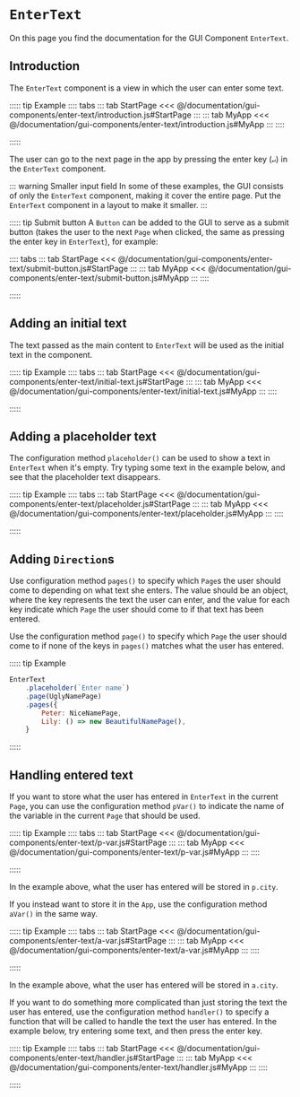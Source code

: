 # `EnterText`
On this page you find the documentation for the GUI Component `EnterText`.

## Introduction
The `EnterText` component is a view in which the user can enter some text.

::::: tip Example
:::: tabs
::: tab StartPage
<<< @/documentation/gui-components/enter-text/introduction.js#StartPage
:::
::: tab MyApp
<<< @/documentation/gui-components/enter-text/introduction.js#MyApp
:::
::::

<ShowApp gui-component="enter-text" filename="introduction" />

:::::

The user can go to the next page in the app by pressing the enter key (`↵`) in the `EnterText` component.

::: warning Smaller input field
In some of these examples, the GUI consists of only the `EnterText` component, making it cover the entire page. Put the `EnterText` component in a layout to make it smaller.
:::

::::: tip Submit button
A `Button` can be added to the GUI to serve as a submit button (takes the user to the next `Page` when clicked, the same as pressing the enter key in `EnterText`), for example:

:::: tabs
::: tab StartPage
<<< @/documentation/gui-components/enter-text/submit-button.js#StartPage
:::
::: tab MyApp
<<< @/documentation/gui-components/enter-text/submit-button.js#MyApp
:::
::::

<ShowApp gui-component="enter-text" filename="submit-button" />

:::::



## Adding an initial text
The text passed as the main content to `EnterText` will be used as the initial text in the component.

::::: tip Example
:::: tabs
::: tab StartPage
<<< @/documentation/gui-components/enter-text/initial-text.js#StartPage
:::
::: tab MyApp
<<< @/documentation/gui-components/enter-text/initial-text.js#MyApp
:::
::::

<ShowApp gui-component="enter-text" filename="initial-text" />

:::::




## Adding a placeholder text
The configuration method `placeholder()` can be used to show a text in `EnterText` when it's empty. Try typing some text in the example below, and see that the placeholder text disappears.

::::: tip Example
:::: tabs
::: tab StartPage
<<< @/documentation/gui-components/enter-text/placeholder.js#StartPage
:::
::: tab MyApp
<<< @/documentation/gui-components/enter-text/placeholder.js#MyApp
:::
::::

<ShowApp gui-component="enter-text" filename="placeholder" />

:::::





## Adding `Direction`s
Use configuration method `pages()` to specify which `Page`s the user should come to depending on what text she enters. The value should be an object, where the key represents the text the user can enter, and the value for each key indicate which `Page` the user should come to if that text has been entered.

Use the configuration method `page()` to specify which `Page` the user should come to if none of the keys in `pages()` matches what the user has entered.

::::: tip Example
```js
EnterText
	.placeholder(`Enter name`)
	.page(UglyNamePage)
	.pages({
		Peter: NiceNamePage,
		Lily: () => new BeautifulNamePage(),
	}
```
:::::




## Handling entered text
If you want to store what the user has entered in `EnterText` in the current `Page`, you can use the configuration method `pVar()` to indicate the name of the variable in the current `Page` that should be used.

::::: tip Example
:::: tabs
::: tab StartPage
<<< @/documentation/gui-components/enter-text/p-var.js#StartPage
:::
::: tab MyApp
<<< @/documentation/gui-components/enter-text/p-var.js#MyApp
:::
::::

<ShowApp gui-component="enter-text" filename="p-var" />

:::::

In the example above, what the user has entered will be stored in `p.city`.

If you instead want to store it in the `App`, use the configuration method `aVar()` in the same way.

::::: tip Example
:::: tabs
::: tab StartPage
<<< @/documentation/gui-components/enter-text/a-var.js#StartPage
:::
::: tab MyApp
<<< @/documentation/gui-components/enter-text/a-var.js#MyApp
:::
::::

<ShowApp gui-component="enter-text" filename="a-var" />

:::::

In the example above, what the user has entered will be stored in `a.city`.

If you want to do something more complicated than just storing the text the user has entered, use the configuration method `handler()` to specify a function that will be called to handle the text the user has entered. In the example below, try entering some text, and then press the enter key.

::::: tip Example
:::: tabs
::: tab StartPage
<<< @/documentation/gui-components/enter-text/handler.js#StartPage
:::
::: tab MyApp
<<< @/documentation/gui-components/enter-text/handler.js#MyApp
:::
::::

<ShowApp gui-component="enter-text" filename="handler" />

:::::